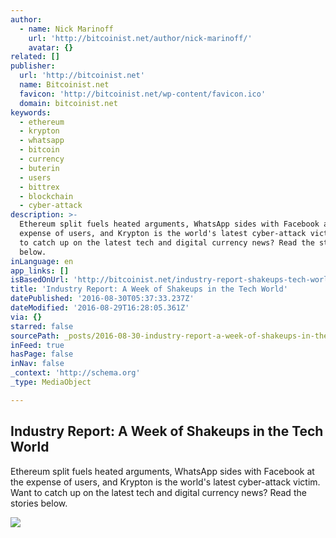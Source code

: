 ```yaml
---
author:
  - name: Nick Marinoff
    url: 'http://bitcoinist.net/author/nick-marinoff/'
    avatar: {}
related: []
publisher:
  url: 'http://bitcoinist.net'
  name: Bitcoinist.net
  favicon: 'http://bitcoinist.net/wp-content/favicon.ico'
  domain: bitcoinist.net
keywords:
  - ethereum
  - krypton
  - whatsapp
  - bitcoin
  - currency
  - buterin
  - users
  - bittrex
  - blockchain
  - cyber-attack
description: >-
  Ethereum split fuels heated arguments, WhatsApp sides with Facebook at the
  expense of users, and Krypton is the world's latest cyber-attack victim. Want
  to catch up on the latest tech and digital currency news? Read the stories
  below.
inLanguage: en
app_links: []
isBasedOnUrl: 'http://bitcoinist.net/industry-report-shakeups-tech-world/'
title: 'Industry Report: A Week of Shakeups in the Tech World'
datePublished: '2016-08-30T05:37:33.237Z'
dateModified: '2016-08-29T16:28:05.361Z'
via: {}
starred: false
sourcePath: _posts/2016-08-30-industry-report-a-week-of-shakeups-in-the-tech-world.md
inFeed: true
hasPage: false
inNav: false
_context: 'http://schema.org'
_type: MediaObject

---
```

<article style=""><h1>Industry Report: A Week of Shakeups in the Tech World</h1><p>Ethereum split fuels heated arguments, WhatsApp sides with Facebook at the expense of users, and Krypton is the world's latest cyber-attack victim. Want to catch up on the latest tech and digital currency news? Read the stories below.</p><img src="http://bitcoinist.net/wp-content/uploads/2016/06/Industry-Report-Cover-Bitcoin-Logo.jpg" /></article>